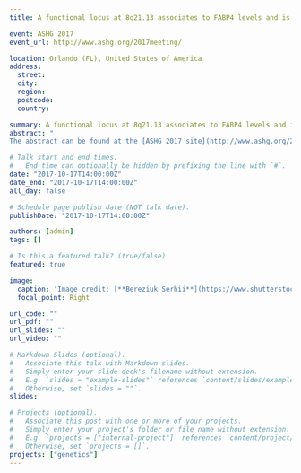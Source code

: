 ```yaml
---
title: A functional locus at 8q21.13 associates to FABP4 levels and is modulated by BMI and kidney function

event: ASHG 2017
event_url: http://www.ashg.org/2017meeting/

location: Orlando (FL), United States of America
address:
  street: 
  city: 
  region: 
  postcode: 
  country: 

summary: A functional locus at 8q21.13 associates to FABP4 levels and is modulated by BMI and kidney function.
abstract: "
The abstract can be found at the [ASHG 2017 site](http://www.ashg.org/2017meeting/) and will be integrated here after the conference. "

# Talk start and end times.
#   End time can optionally be hidden by prefixing the line with `#`.
date: "2017-10-17T14:00:00Z"
date_end: "2017-10-17T14:00:00Z"
all_day: false

# Schedule page publish date (NOT talk date).
publishDate: "2017-10-17T14:00:00Z"

authors: [admin]
tags: []

# Is this a featured talk? (true/false)
featured: true

image:
  caption: 'Image credit: [**Bereziuk Serhii**](https://www.shutterstock.com/g/bereziuk%20serhii)'
  focal_point: Right

url_code: ""
url_pdf: ""
url_slides: ""
url_video: ""

# Markdown Slides (optional).
#   Associate this talk with Markdown slides.
#   Simply enter your slide deck's filename without extension.
#   E.g. `slides = "example-slides"` references `content/slides/example-slides.md`.
#   Otherwise, set `slides = ""`.
slides:

# Projects (optional).
#   Associate this post with one or more of your projects.
#   Simply enter your project's folder or file name without extension.
#   E.g. `projects = ["internal-project"]` references `content/project/deep-learning/index.md`.
#   Otherwise, set `projects = []`.
projects: ["genetics"]
---
```


